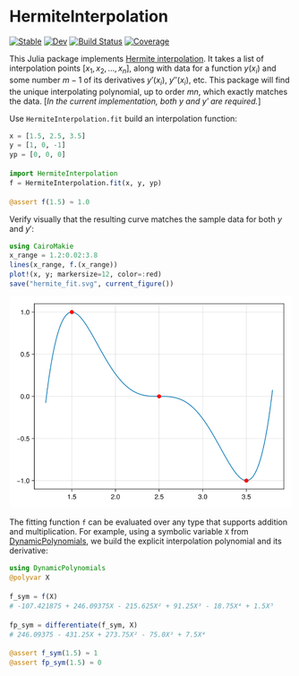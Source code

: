 # HermiteInterpolation

[![Stable](https://img.shields.io/badge/docs-stable-blue.svg)](https://kbarros.github.io/HermiteInterpolation.jl/stable/)
[![Dev](https://img.shields.io/badge/docs-dev-blue.svg)](https://kbarros.github.io/HermiteInterpolation.jl/dev/)
[![Build Status](https://github.com/kbarros/HermiteInterpolation.jl/actions/workflows/CI.yml/badge.svg?branch=main)](https://github.com/kbarros/HermiteInterpolation.jl/actions/workflows/CI.yml?query=branch%3Amain)
[![Coverage](https://codecov.io/gh/kbarros/HermiteInterpolation.jl/branch/main/graph/badge.svg)](https://codecov.io/gh/kbarros/HermiteInterpolation.jl)

This Julia package implements [Hermite interpolation](https://en.wikipedia.org/wiki/Hermite_interpolation). It takes a list of interpolation points $[x_1, x_2, …, x_n]$, along with data for a
function $y(x_i)$ and some number $m-1$ of its derivatives $y'(x_i)$, $y''(x_i)$, etc. This package will find the unique interpolating polynomial, up to order $m n$, which exactly matches the data. [_In the current implementation, both $y$ and $y'$ are required._]

Use `HermiteInterpolation.fit` build an interpolation function:

```jl
x = [1.5, 2.5, 3.5]
y = [1, 0, -1]
yp = [0, 0, 0]

import HermiteInterpolation
f = HermiteInterpolation.fit(x, y, yp)

@assert f(1.5) ≈ 1.0
```

Verify visually that the resulting curve matches the sample data for both $y$ and $y'$:

```jl
using CairoMakie
x_range = 1.2:0.02:3.8
lines(x_range, f.(x_range))
plot!(x, y; markersize=12, color=:red)
save("hermite_fit.svg", current_figure())
```

<img src="./assets/hermite_fit.svg"></img>


The fitting function `f` can be evaluated over any type that supports addition and multiplication. For example, using a symbolic variable `X` from [DynamicPolynomials](https://github.com/JuliaAlgebra/DynamicPolynomials.jl), we build the explicit interpolation polynomial and its derivative:

```jl
using DynamicPolynomials
@polyvar X

f_sym = f(X)
# -107.421875 + 246.09375X - 215.625X² + 91.25X³ - 18.75X⁴ + 1.5X⁵

fp_sym = differentiate(f_sym, X)
# 246.09375 - 431.25X + 273.75X² - 75.0X³ + 7.5X⁴

@assert f_sym(1.5) ≈ 1
@assert fp_sym(1.5) ≈ 0
```

